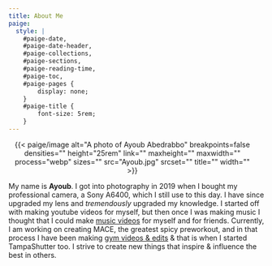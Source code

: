 ```yaml
---
title: About Me
paige:
  style: |
    #paige-date,
    #paige-date-header,
    #paige-collections,
    #paige-sections,
    #paige-reading-time,
    #paige-toc,
    #paige-pages {
        display: none;
    }
    #paige-title {
        font-size: 5rem;
    }
---
```


<center style="float:center;margin-right:1rem">
{{< paige/image
    alt="A photo of Ayoub Abedrabbo"
    breakpoints=false
    densities=""
    height="25rem"
    link=""
    maxheight=""
    maxwidth=""
    process="webp"
    sizes=""
    src="Ayoub.jpg"
    srcset=""
    title=""
    width="" 
    >}}

</center>

<style>
p.ex1 {
  max-width: auto;
}
</style>

<p class="ex1" > My name is <strong>Ayoub</strong>. I got into photography in 2019 when I bought my professional camera, a Sony A6400, which I still use to this day. I have since upgraded my lens and <em>tremendously</em> upgraded my knowledge. I started off with making youtube videos for myself, but then once I was making music I thought that I could make <a href="https://www.youtube.com/@pieshelpfuloven2864">music videos</a> for myself and for friends. Currently, I am working on creating MACE, the greatest spicy preworkout, and in that process I have been making <a href="https://www.instagram.com/gorillagarnish/">gym videos & edits</a> & that is when I started TampaShutter too. I strive to create new things that inspire & influence the best in others.




<!---   {{< paige/image src="Ayoub.jpg" alt="Portrait" height="25rem"   >}}  -->

<!-- <img src="tampashutterwebsite/static/Ayoub.jpg" alt="Portrait" height="25rem" style="float: left; margin-right: 1rem;">
<p style="margin-top: 0;">Ayoub Abedrabbo</p>

-->
